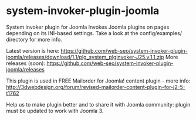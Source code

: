 # system-invoker-plugin-joomla
System invoker plugin for Joomla Invokes Joomla plugins on pages depending on its INI-based settings. Take a look at the config/examples/ directory for more info.

Latest version is here: https://github.com/web-seo/system-invoker-plugin-joomla/releases/download/1.1/plg_system_plginvoker-J25.v.1.1.zip  More releases (soon): https://github.com/web-seo/system-invoker-plugin-joomla/releases

This plugin is used in FREE Mailorder for Joomla! content plugin - more info: http://3dwebdesign.org/forum/revised-mailorder-content-plugin-for-j2-5-t1762 

Help us to make plugin better and to share it with Joomla community: plugin must be updated to work with Joomla 3.
